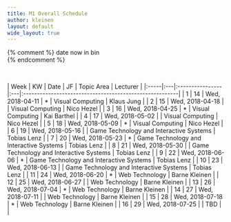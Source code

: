 ```yaml
---
title: M1 Overall Schedule
author: kleinen
layout: default
wide_layout: true
---
```

{% comment %}
date now in bin  
{% endcomment %}

<br/>

| Week | KW | Date            | JF | Topic Area | Lecturer                                   |
|:-----|:---|:----------------|:---|:--------------------------------------------------------|
| 1    | 14 | Wed, 2018-04-11 | *  | Visual Computing                        | Klaus Jung    |
| 2    | 15 | Wed, 2018-04-18 |    | Visual Computing                        | Nico Hezel    |
| 3    | 16 | Wed, 2018-04-25 | *  | Visual Computing                        | Kai Barthel   |
| 4    | 17 | Wed, 2018-05-02 |    | Visual Computing                        | Nico Hezel    |
| 5    | 18 | Wed, 2018-05-09 | *  | Visual Computing                        | Nico Hezel    |
| 6    | 19 | Wed, 2018-05-16 |    | Game Technology and Interactive Systems | Tobias Lenz   |
| 7    | 20 | Wed, 2018-05-23 | *  | Game Technology and Interactive Systems | Tobias Lenz   |
| 8    | 21 | Wed, 2018-05-30 |    | Game Technology and Interactive Systems | Tobias Lenz   |
| 9    | 22 | Wed, 2018-06-06 | *  | Game Technology and Interactive Systems | Tobias Lenz   |
| 10   | 23 | Wed, 2018-06-13 |    | Game Technology and Interactive Systems | Tobias Lenz   |
| 11   | 24 | Wed, 2018-06-20 | *  | Web Technology                          | Barne Kleinen |
| 12   | 25 | Wed, 2018-06-27 |    | Web Technology                          | Barne Kleinen |
| 13   | 26 | Wed, 2018-07-04 | *  | Web Technology                          | Barne Kleinen |
| 14   | 27 | Wed, 2018-07-11 |    | Web Technology                          | Barne Kleinen |
| 15   | 28 | Wed, 2018-07-18 | *  | Web Technology                          | Barne Kleinen |
| 16   | 29 | Wed, 2018-07-25 |    | TBD                                     |               |

